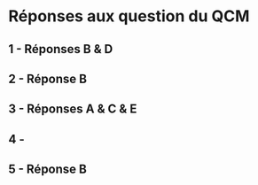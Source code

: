 # Réponses aux question du QCM

## 1 - Réponses B & D

## 2 - Réponse B

## 3 - Réponses A & C & E

## 4 - 

## 5 - Réponse B